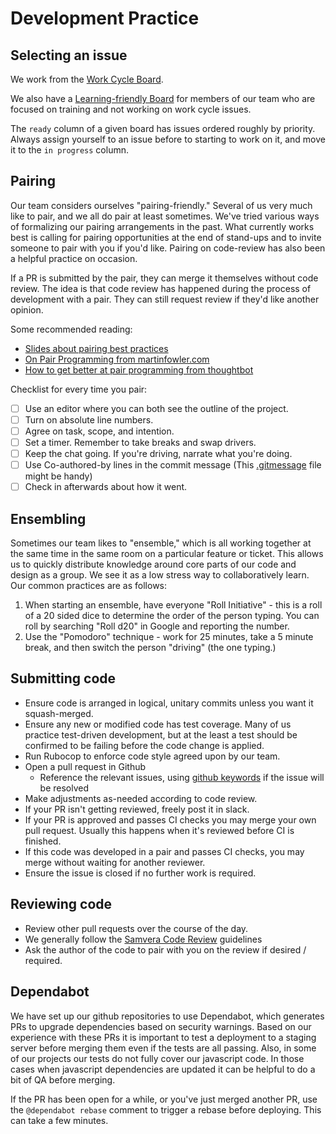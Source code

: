 # Development Practice

## Selecting an issue

We work from the [Work Cycle
Board](https://app.zenhub.com/workspaces/dls-work-cycle-613924a1df719e0013b678b0/board?repos=98223070).

We also have a [Learning-friendly Board](https://app.zenhub.com/workspaces/dls-learning-friendly-62e046ab829aafbe2d6520b2/board) for members of our team who are focused on training and not working on work cycle issues.

The `ready` column of a given board has issues ordered roughly by priority.
Always assign yourself to an issue before to starting to work on it, and move it
to the `in progress` column.

## Pairing

Our team considers ourselves "pairing-friendly." Several of us very much like to
pair, and we all do pair at least sometimes. We've tried various ways of
formalizing our pairing arrangements in the past. What currently works best is calling
for pairing opportunities at the end of stand-ups and to invite someone to pair with
you if you'd like. Pairing on code-review has also been a helpful practice on occasion.

If a PR is submitted by the pair, they can merge it themselves without code
review. The idea is that code review has happened during the process of
development with a pair. They can still request review if they'd like another
opinion.

Some recommended reading:
* [Slides about pairing best practices](https://docs.google.com/presentation/d/1-PhkB_uSPHrz4-eWI6R9AzLo1fGVWqcxMMdUlAWOvng/edit#slide=id.p)
* [On Pair Programming from martinfowler.com](https://martinfowler.com/articles/on-pair-programming.html#HowToPair)
* [How to get better at pair programming from thoughtbot](https://thoughtbot.com/blog/how-to-get-better-at-pair-programming) 

Checklist for every time you pair:
- [ ] Use an editor where you can both see the outline of the project.
- [ ] Turn on absolute line numbers. 
- [ ] Agree on task, scope, and intention. 
- [ ] Set a timer. Remember to take breaks and swap drivers.
- [ ] Keep the chat going. If you're driving, narrate what you're doing.
- [ ] Use Co-authored-by lines in the commit message (This [.gitmessage](https://github.com/pulibrary/pul-the-hard-way/blob/main/gitmessage.md) file might be handy)
- [ ] Check in afterwards about how it went. 

## Ensembling

Sometimes our team likes to "ensemble," which is all working together at the same time in the same room on a particular feature or ticket. This allows us to quickly distribute knowledge around core parts of our code and design as a group. We see it as a low stress way to collaboratively learn. Our common practices are as follows:

1. When starting an ensemble, have everyone "Roll Initiative" - this is a roll of a 20 sided dice to determine the order of the person typing. You can roll by searching "Roll d20" in Google and reporting the number.
2. Use the "Pomodoro" technique - work for 25 minutes, take a 5 minute break, and then switch the person "driving" (the one typing.)

## Submitting code

* Ensure code is arranged in logical, unitary commits unless you want it squash-merged.
* Ensure any new or modified code has test coverage. Many of us practice test-driven development, but at the least a test should be confirmed to be failing before the code change is applied.
* Run Rubocop to enforce code style agreed upon by our team.
* Open a pull request in Github
  * Reference the relevant issues, using [github keywords](https://docs.github.com/en/enterprise/2.16/user/github/managing-your-work-on-github/closing-issues-using-keywords) if the issue will be resolved
* Make adjustments as-needed according to code review.
* If your PR isn't getting reviewed, freely post it in slack.
* If your PR is approved and passes CI checks you may merge your own pull request. Usually this happens when it's reviewed before CI is finished.
* If this code was developed in a pair and passes CI checks, you may merge
without waiting for another reviewer.
* Ensure the issue is closed if no further work is required.

## Reviewing code

* Review other pull requests over the course of the day.
* We generally follow the [Samvera Code Review](https://samvera.github.io/review.html) guidelines
* Ask the author of the code to pair with you on the review if desired / required.

## Dependabot

We have set up our github repositories to use Dependabot, which generates PRs to upgrade dependencies based on security warnings. Based on our experience with these PRs it is important to test a deployment to a staging server before merging them even if the tests are all passing. Also, in some of our projects our tests do not fully cover our javascript code. In those cases when javascript dependencies are updated it can be helpful to do a bit of QA before merging.

If the PR has been open for a while, or you've just merged another PR, use the `@dependabot rebase` comment to trigger a rebase before deploying. This can take a few minutes.
